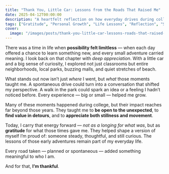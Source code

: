 ```yaml
---
title: "Thank You, Little Car: Lessons from the Roads That Raised Me"
date: 2025-04-12T00:00:00
description: "A heartfelt reflection on how everyday drives during college shaped a life of gratitude, curiosity, and personal growth."
tags: ["Gratitude", "Personal Growth", "Life Lessons", "Reflection", "Self-Discovery"]
cover:
  image: "/images/posts/thank-you-little-car-lessons-roads-that-raised-me.png"
---
```

There was a time in life when **possibility felt limitless** — when each day offered a chance to learn something new, and every small adventure carried meaning. I look back on that chapter with *deep appreciation*. With a little car and a big sense of curiosity, I explored not just classrooms but entire neighborhoods, local parks, buzzing malls, and quiet stretches of beach.

What stands out now isn’t just *where* I went, but *what* those moments taught me. A spontaneous drive could turn into a conversation that shifted my perspective. A walk in the park could spark an idea or a feeling I hadn’t noticed before. Every experience — big or small — helped me grow.

Many of these moments happened during college, but their impact reaches far beyond those years. They taught me to **be open to the unexpected**, to **find value in detours**, and to **appreciate both stillness and movement**.

Today, I carry that energy forward — *not as a longing for what was*, but as **gratitude** for what those times gave me. They helped shape a version of myself I’m proud of: someone steady, thoughtful, and still curious. The lessons of those early adventures remain part of my everyday life.

Every road taken — planned or spontaneous — added something meaningful to who I am.

And for that, **I’m thankful**.